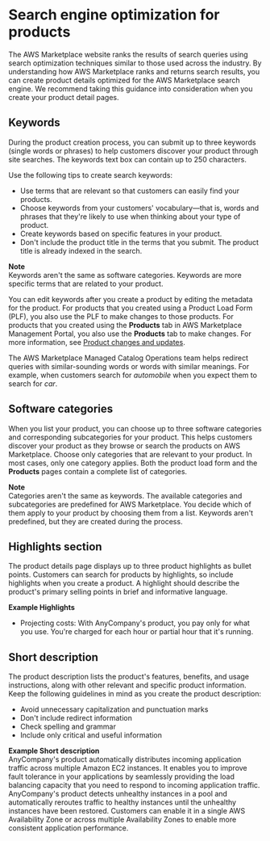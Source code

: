 # Search engine optimization for products<a name="search-engine-optimization"></a>

The AWS Marketplace website ranks the results of search queries using search optimization techniques similar to those used across the industry\. By understanding how AWS Marketplace ranks and returns search results, you can create product details optimized for the AWS Marketplace search engine\. We recommend taking this guidance into consideration when you create your product detail pages\.

## Keywords<a name="keywords"></a>

During the product creation process, you can submit up to three keywords \(single words or phrases\) to help customers discover your product through site searches\. The keywords text box can contain up to 250 characters\. 

Use the following tips to create search keywords:
+ Use terms that are relevant so that customers can easily find your products\.
+ Choose keywords from your customers' vocabulary—that is, words and phrases that they're likely to use when thinking about your type of product\.
+ Create keywords based on specific features in your product\.
+ Don't include the product title in the terms that you submit\. The product title is already indexed in the search\.

**Note**  
Keywords aren't the same as software categories\. Keywords are more specific terms that are related to your product\.

You can edit keywords after you create a product by editing the metadata for the product\. For products that you created using a Product Load Form \(PLF\), you also use the PLF to make changes to those products\. For products that you created using the **Products** tab in AWS Marketplace Management Portal, you also use the **Products** tab to make changes\. For more information, see [Product changes and updates](product-submission.md#product-changes-and-updates)\.

The AWS Marketplace Managed Catalog Operations team helps redirect queries with similar\-sounding words or words with similar meanings\. For example, when customers search for *automobile* when you expect them to search for *car*\.

## Software categories<a name="software-categories"></a>

When you list your product, you can choose up to three software categories and corresponding subcategories for your product\. This helps customers discover your product as they browse or search the products on AWS Marketplace\. Choose only categories that are relevant to your product\. In most cases, only one category applies\. Both the product load form and the **Products** pages contain a complete list of categories\.

**Note**  
Categories aren't the same as keywords\. The available categories and subcategories are predefined for AWS Marketplace\. You decide which of them apply to your product by choosing them from a list\. Keywords aren't predefined, but they are created during the process\.

## Highlights section<a name="highlights-section"></a>

The product details page displays up to three product highlights as bullet points\. Customers can search for products by highlights, so include highlights when you create a product\. A highlight should describe the product's primary selling points in brief and informative language\. 

**Example Highlights**  
+ Projecting costs: With AnyCompany's product, you pay only for what you use\. You're charged for each hour or partial hour that it's running\.



## Short description<a name="short-description"></a>

The product description lists the product's features, benefits, and usage instructions, along with other relevant and specific product information\. Keep the following guidelines in mind as you create the product description:
+ Avoid unnecessary capitalization and punctuation marks
+ Don't include redirect information
+ Check spelling and grammar
+ Include only critical and useful information

**Example Short description**  
AnyCompany's product automatically distributes incoming application traffic across multiple Amazon EC2 instances\. It enables you to improve fault tolerance in your applications by seamlessly providing the load balancing capacity that you need to respond to incoming application traffic\. AnyCompany's product detects unhealthy instances in a pool and automatically reroutes traffic to healthy instances until the unhealthy instances have been restored\. Customers can enable it in a single AWS Availability Zone or across multiple Availability Zones to enable more consistent application performance\.